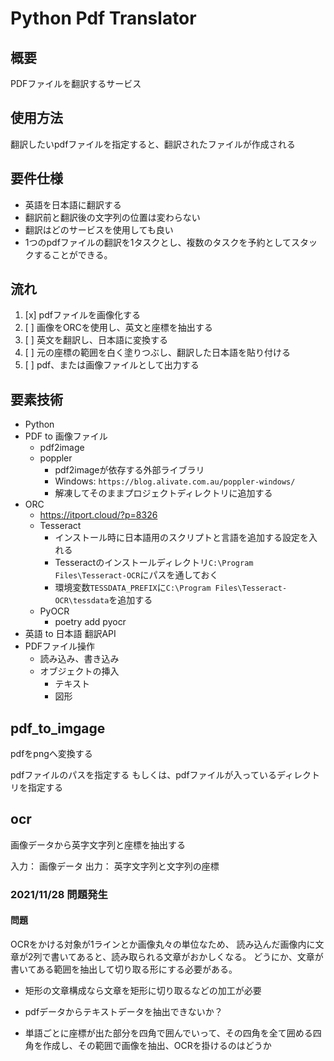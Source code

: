 # Python Pdf Translator

## 概要

PDFファイルを翻訳するサービス

## 使用方法

翻訳したいpdfファイルを指定すると、翻訳されたファイルが作成される

## 要件仕様

- 英語を日本語に翻訳する
- 翻訳前と翻訳後の文字列の位置は変わらない
- 翻訳はどのサービスを使用しても良い
- 1つのpdfファイルの翻訳を1タスクとし、複数のタスクを予約としてスタックすることができる。

## 流れ

1. [x] pdfファイルを画像化する
2. [ ] 画像をORCを使用し、英文と座標を抽出する
3. [ ] 英文を翻訳し、日本語に変換する
4. [ ] 元の座標の範囲を白く塗りつぶし、翻訳した日本語を貼り付ける
5. [ ] pdf、または画像ファイルとして出力する

## 要素技術

- Python
- PDF to 画像ファイル
  - pdf2image
  - poppler
    - pdf2imageが依存する外部ライブラリ
    - Windows: `https://blog.alivate.com.au/poppler-windows/`
    - 解凍してそのままプロジェクトディレクトリに追加する
- ORC
  - https://itport.cloud/?p=8326
  - Tesseract
    - インストール時に日本語用のスクリプトと言語を追加する設定を入れる
    - Tesseractのインストールディレクトリ`C:\Program Files\Tesseract-OCR`にパスを通しておく
    - 環境変数`TESSDATA_PREFIX`に`C:\Program Files\Tesseract-OCR\tessdata`を追加する
  - PyOCR
    - poetry add pyocr
- 英語 to 日本語 翻訳API
- PDFファイル操作
  - 読み込み、書き込み
  - オブジェクトの挿入
    - テキスト
    - 図形

## pdf_to_imgage

pdfをpngへ変換する

pdfファイルのパスを指定する
もしくは、pdfファイルが入っているディレクトリを指定する

## ocr

画像データから英字文字列と座標を抽出する

入力： 画像データ
出力： 英字文字列と文字列の座標

### 2021/11/28 問題発生

#### 問題

OCRをかける対象が1ラインとか画像丸々の単位なため、
読み込んだ画像内に文章が2列で書いてあると、読み取られる文章がおかしくなる。
どうにか、文章が書いてある範囲を抽出して切り取る形にする必要がある。

- 矩形の文章構成なら文章を矩形に切り取るなどの加工が必要
- pdfデータからテキストデータを抽出できないか？

- 単語ごとに座標が出た部分を四角で囲んでいって、その四角を全て囲める四角を作成し、その範囲で画像を抽出、OCRを掛けるのはどうか

